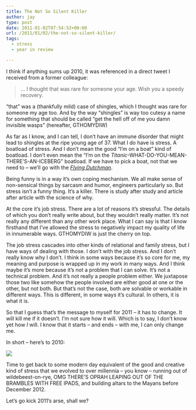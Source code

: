 ```yaml
---
title: The Not So Silent Killer
author: jay
type: post
date: 2011-01-02T07:54:53+00:00
url: /2011/01/02/the-not-so-silent-killer/
tags:
  - stress
  - year in review

---
```

I think if anything sums up 2010, it was referenced in a direct tweet I received from a former colleague:

> … I thought that was rare for someone your age. Wish you a speedy recovery.

“that” was a (thankfully mild) case of shingles, which I thought was rare for someone my age too. And by the way “shingles” is way too cutesy a name for something that should be called “get the hell off of me you damn invisible wasps” (hereafter, GTHOMYDIW)

As far as I know, and I can tell, I don’t have an immune disorder that might lead to shingles at the ripe young age of 37. What I do have is stress. A boatload of stress. And I don’t mean the good “I’m on a boat” kind of boatload. I don’t even mean the “I’m on the _Titanic_-WHAT-DO-YOU-MEAN-THERE’S-AN-ICEBERG” boatload. If we have to pick a boat, not that we need to &#8211; we’ll go with the _[Flying Dutchman][1]_.

Being funny is in a way it’s own coping mechanism. We all make sense of non-sensical things by sarcasm and humor, engineers particularly so. But stress isn’t a funny thing. It’s a killer. There is study after study and article after article with the science of why.

At the core it’s job stress. There are a lot of reasons it’s stressful. The details of which you don’t really write about, but they wouldn’t really matter. It’s not really any different than any other work place. What I can say is that I know firsthand that I’ve allowed the stress to negatively impact my quality of life in innumerable ways. GTHOMYDIW is just the cherry on top.

The job stress cascades into other kinds of relational and family stress, but I have ways of dealing with those. I don’t with the job stress. And I don’t really know why I don’t. I think in some ways because it’s so core for me, my meaning and purpose is wrapped up in my work in many ways. And I think maybe it’s more because it’s not a problem that I can solve. It’s not a technical problem. And it’s not really a people problem either. We juxtapose those two like somehow the people involved are either good at one or the other, but not both. But that’s not the case, both are solvable or workable in different ways. This is different, in some ways it’s cultural. In others, it is what it is.

So that I guess that’s the message to myself for 2011 &#8211; it has to change. It will kill me if it doesn’t. I’m not sure how it will. Which is to say, I don’t know yet how _I_ will. I know that it starts &#8211; and ends &#8211; with me, I can only change me.

In short &#8211; here’s to 2010:

[![][2]][3]

Time to get back to some modern day equivalent of the good and creative kind of stress that we evolved to over millennia &#8211; you know &#8211; running out of wildebeest-on-rye, OMG THERE’S OPRAH LEAPING OUT OF THE BRAMBLES WITH FREE IPADS, and building altars to the Mayans before December 2012.

Let’s go kick 2011’s arse, shall we?

 [1]: http://en.wikipedia.org/wiki/Flying_Dutchman
 [2]: https://photos.smugmug.com/All/Snomageddon-2010/DSC2948/1137961047_FDXJU-M.jpg
 [3]: http://photos.rambleon.org/All/Snomageddon-2010/15210798_wCNYR#1137961047_FDXJU-A-LB